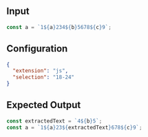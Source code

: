 
## Input
```javascript input
const a = `1${a}234${b}5678${c}9`;
```

## Configuration
```json configuration
{
  "extension": "js",
  "selection": "18-24"
}
```

## Expected Output
```javascript expected output
const extractedText = `4${b}5`;
const a = `1${a}23${extractedText}678${c}9`;
```
